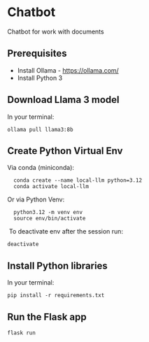 # Chatbot
Chatbot for work with documents

## Prerequisites
- Install Ollama - https://ollama.com/
- Install Python 3

## Download Llama 3 model 
In your terminal:

  `ollama pull llama3:8b`

## Create Python Virtual Env
Via conda (miniconda):

```
  conda create --name local-llm python=3.12
  conda activate local-llm
```

Or via Python Venv:

```
  python3.12 -m venv env​
  source env/bin/activate​
```
​
To deactivate env after the session run:
  
  `deactivate​`

## Install Python libraries
In your terminal:

  `pip install -r requirements.txt`

## Run the Flask app

  `flask run`
